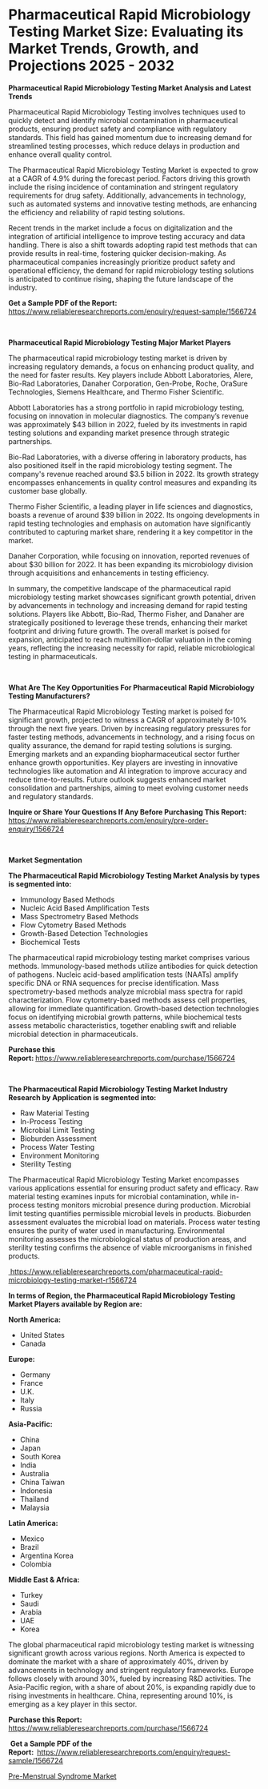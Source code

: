 <p><h1>Pharmaceutical Rapid Microbiology Testing Market Size: Evaluating its Market Trends, Growth, and Projections 2025 - 2032</h1></p><p><strong>Pharmaceutical Rapid Microbiology Testing Market Analysis and Latest Trends</strong></p>
<p><p>Pharmaceutical Rapid Microbiology Testing involves techniques used to quickly detect and identify microbial contamination in pharmaceutical products, ensuring product safety and compliance with regulatory standards. This field has gained momentum due to increasing demand for streamlined testing processes, which reduce delays in production and enhance overall quality control. </p><p>The Pharmaceutical Rapid Microbiology Testing Market is expected to grow at a CAGR of 4.9% during the forecast period. Factors driving this growth include the rising incidence of contamination and stringent regulatory requirements for drug safety. Additionally, advancements in technology, such as automated systems and innovative testing methods, are enhancing the efficiency and reliability of rapid testing solutions. </p><p>Recent trends in the market include a focus on digitalization and the integration of artificial intelligence to improve testing accuracy and data handling. There is also a shift towards adopting rapid test methods that can provide results in real-time, fostering quicker decision-making. As pharmaceutical companies increasingly prioritize product safety and operational efficiency, the demand for rapid microbiology testing solutions is anticipated to continue rising, shaping the future landscape of the industry.</p></p>
<p><strong>Get a Sample PDF of the Report:&nbsp;</strong> <a href="https://www.reliableresearchreports.com/enquiry/request-sample/1566724?utm_campaign=3012&utm_medium=2&utm_source=Github&utm_content=ia&utm_term=22032025&utm_id=pharmaceutical-rapid-microbiology-testing">https://www.reliableresearchreports.com/enquiry/request-sample/1566724</a></p>
<p>&nbsp;</p>
<p><strong>Pharmaceutical Rapid Microbiology Testing Major Market Players</strong></p>
<p><p>The pharmaceutical rapid microbiology testing market is driven by increasing regulatory demands, a focus on enhancing product quality, and the need for faster results. Key players include Abbott Laboratories, Alere, Bio-Rad Laboratories, Danaher Corporation, Gen-Probe, Roche, OraSure Technologies, Siemens Healthcare, and Thermo Fisher Scientific.</p><p>Abbott Laboratories has a strong portfolio in rapid microbiology testing, focusing on innovation in molecular diagnostics. The company’s revenue was approximately $43 billion in 2022, fueled by its investments in rapid testing solutions and expanding market presence through strategic partnerships.</p><p>Bio-Rad Laboratories, with a diverse offering in laboratory products, has also positioned itself in the rapid microbiology testing segment. The company's revenue reached around $3.5 billion in 2022. Its growth strategy encompasses enhancements in quality control measures and expanding its customer base globally.</p><p>Thermo Fisher Scientific, a leading player in life sciences and diagnostics, boasts a revenue of around $39 billion in 2022. Its ongoing developments in rapid testing technologies and emphasis on automation have significantly contributed to capturing market share, rendering it a key competitor in the market.</p><p>Danaher Corporation, while focusing on innovation, reported revenues of about $30 billion for 2022. It has been expanding its microbiology division through acquisitions and enhancements in testing efficiency.</p><p>In summary, the competitive landscape of the pharmaceutical rapid microbiology testing market showcases significant growth potential, driven by advancements in technology and increasing demand for rapid testing solutions. Players like Abbott, Bio-Rad, Thermo Fisher, and Danaher are strategically positioned to leverage these trends, enhancing their market footprint and driving future growth. The overall market is poised for expansion, anticipated to reach multimillion-dollar valuation in the coming years, reflecting the increasing necessity for rapid, reliable microbiological testing in pharmaceuticals.</p></p>
<p>&nbsp;</p>
<p><strong>What Are The Key Opportunities For Pharmaceutical Rapid Microbiology Testing Manufacturers?</strong></p>
<p><p>The Pharmaceutical Rapid Microbiology Testing market is poised for significant growth, projected to witness a CAGR of approximately 8-10% through the next five years. Driven by increasing regulatory pressures for faster testing methods, advancements in technology, and a rising focus on quality assurance, the demand for rapid testing solutions is surging. Emerging markets and an expanding biopharmaceutical sector further enhance growth opportunities. Key players are investing in innovative technologies like automation and AI integration to improve accuracy and reduce time-to-results. Future outlook suggests enhanced market consolidation and partnerships, aiming to meet evolving customer needs and regulatory standards.</p></p>
<p><strong>Inquire or Share Your Questions If Any Before Purchasing This Report:</strong> <a href="https://www.reliableresearchreports.com/enquiry/pre-order-enquiry/1566724?utm_campaign=3012&utm_medium=2&utm_source=Github&utm_content=ia&utm_term=22032025&utm_id=pharmaceutical-rapid-microbiology-testing">https://www.reliableresearchreports.com/enquiry/pre-order-enquiry/1566724</a></p>
<p>&nbsp;</p>
<p><strong>Market Segmentation</strong></p>
<p><strong>The Pharmaceutical Rapid Microbiology Testing Market Analysis by types is segmented into:</strong></p>
<p><ul><li>Immunology Based Methods</li><li>Nucleic Acid Based Amplification Tests</li><li>Mass Spectrometry Based Methods</li><li>Flow Cytometry Based Methods</li><li>Growth-Based Detection Technologies</li><li>Biochemical Tests</li></ul></p>
<p><p>The pharmaceutical rapid microbiology testing market comprises various methods. Immunology-based methods utilize antibodies for quick detection of pathogens. Nucleic acid-based amplification tests (NAATs) amplify specific DNA or RNA sequences for precise identification. Mass spectrometry-based methods analyze microbial mass spectra for rapid characterization. Flow cytometry-based methods assess cell properties, allowing for immediate quantification. Growth-based detection technologies focus on identifying microbial growth patterns, while biochemical tests assess metabolic characteristics, together enabling swift and reliable microbial detection in pharmaceuticals.</p></p>
<p><strong>Purchase this Report:&nbsp;</strong><a href="https://www.reliableresearchreports.com/purchase/1566724?utm_campaign=3012&utm_medium=2&utm_source=Github&utm_content=ia&utm_term=22032025&utm_id=pharmaceutical-rapid-microbiology-testing">https://www.reliableresearchreports.com/purchase/1566724</a></p>
<p>&nbsp;</p>
<p><strong>The Pharmaceutical Rapid Microbiology Testing Market Industry Research by Application is segmented into:</strong></p>
<p><ul><li>Raw Material Testing</li><li>In-Process Testing</li><li>Microbial Limit Testing</li><li>Bioburden Assessment</li><li>Process Water Testing</li><li>Environment Monitoring</li><li>Sterility Testing</li></ul></p>
<p><p>The Pharmaceutical Rapid Microbiology Testing Market encompasses various applications essential for ensuring product safety and efficacy. Raw material testing examines inputs for microbial contamination, while in-process testing monitors microbial presence during production. Microbial limit testing quantifies permissible microbial levels in products. Bioburden assessment evaluates the microbial load on materials. Process water testing ensures the purity of water used in manufacturing. Environmental monitoring assesses the microbiological status of production areas, and sterility testing confirms the absence of viable microorganisms in finished products.</p></p>
<p><a href="https://www.reliableresearchreports.com/pharmaceutical-rapid-microbiology-testing-market-r1566724?utm_campaign=3012&utm_medium=2&utm_source=Github&utm_content=ia&utm_term=22032025&utm_id=pharmaceutical-rapid-microbiology-testing">&nbsp;https://www.reliableresearchreports.com/pharmaceutical-rapid-microbiology-testing-market-r1566724</a></p>
<p><strong>In terms of Region, the Pharmaceutical Rapid Microbiology Testing Market Players available by Region are:</strong></p>
<p>
    <p> <strong> North America: </strong>
        <ul>
            <li>United States</li>
            <li>Canada</li>
        </ul>
        </p> 
    <p> <strong> Europe: </strong>
        <ul>
            <li>Germany</li>
            <li>France</li>
            <li>U.K.</li>
            <li>Italy</li>
            <li>Russia</li>
        </ul>
        </p> 
    <p> <strong> Asia-Pacific: </strong>
        <ul>
            <li>China</li>
            <li>Japan</li>
            <li>South Korea</li>
            <li>India</li>
            <li>Australia</li>
            <li>China Taiwan</li>
            <li>Indonesia</li>
            <li>Thailand</li>
            <li>Malaysia</li>
        </ul>
        </p> 
    <p> <strong> Latin America: </strong>
        <ul>
            <li>Mexico</li>
            <li>Brazil</li>
            <li>Argentina Korea</li>
            <li>Colombia</li>
        </ul>
        </p> 
    <p> <strong> Middle East & Africa: </strong>
        <ul>
            <li>Turkey</li>
            <li>Saudi</li>
            <li>Arabia</li>
            <li>UAE</li>
            <li>Korea</li>
        </ul>
    </p>
    </p>
<p><p>The global pharmaceutical rapid microbiology testing market is witnessing significant growth across various regions. North America is expected to dominate the market with a share of approximately 40%, driven by advancements in technology and stringent regulatory frameworks. Europe follows closely with around 30%, fueled by increasing R&D activities. The Asia-Pacific region, with a share of about 20%, is expanding rapidly due to rising investments in healthcare. China, representing around 10%, is emerging as a key player in this sector.</p></p>
<p><strong>Purchase this Report: </strong><a href="https://www.reliableresearchreports.com/purchase/1566724?utm_campaign=3012&utm_medium=2&utm_source=Github&utm_content=ia&utm_term=22032025&utm_id=pharmaceutical-rapid-microbiology-testing">https://www.reliableresearchreports.com/purchase/1566724</a></p>
<p>&nbsp;<strong>Get a Sample PDF of the Report:&nbsp;&nbsp;</strong><a href="https://www.reliableresearchreports.com/enquiry/request-sample/1566724?utm_campaign=3012&utm_medium=2&utm_source=Github&utm_content=ia&utm_term=22032025&utm_id=pharmaceutical-rapid-microbiology-testing">https://www.reliableresearchreports.com/enquiry/request-sample/1566724</a></p>
<p><strong></strong></p>
<p><p><a href="https://github.com/genayziben/Market-Research-Report-List-1/blob/main/pre-menstrual-syndrome-market.md?utm_campaign=3012&utm_medium=2&utm_source=Github&utm_content=ia&utm_term=22032025&utm_id=pharmaceutical-rapid-microbiology-testing">Pre-Menstrual Syndrome Market</a></p></p>